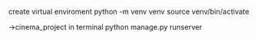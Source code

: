 create virtual enviroment 
python -m venv venv
source venv/bin/activate 

->cinema_project
in terminal 
python manage.py runserver





